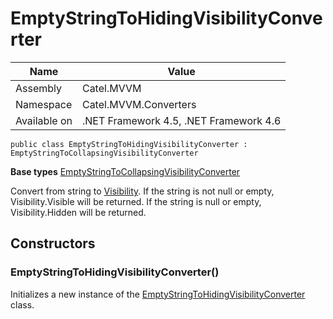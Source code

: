 

# EmptyStringToHidingVisibilityConverter

Name|Value
---|---
Assembly|Catel.MVVM
Namespace|Catel.MVVM.Converters
Available on|.NET Framework 4.5, .NET Framework 4.6

```
public class EmptyStringToHidingVisibilityConverter : EmptyStringToCollapsingVisibilityConverter
```

**Base types**
[EmptyStringToCollapsingVisibilityConverter](/Catel.MVVM\Catel\MVVM\Converters\EmptyStringToCollapsingVisibilityConverter.md)


Convert from string to [Visibility](#). 
    If the string is not null or empty, Visibility.Visible will be returned. 
    If the string is null or empty, Visibility.Hidden will be returned.



## Constructors

### EmptyStringToHidingVisibilityConverter()

Initializes a new instance of the [EmptyStringToHidingVisibilityConverter](#) class.



